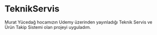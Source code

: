 # TeknikServis
 Murat Yücedağ hocamızın Udemy üzerinden yayınladığı Teknik Servis ve Ürün Takip Sistemi olan projeyi uyguladım.
